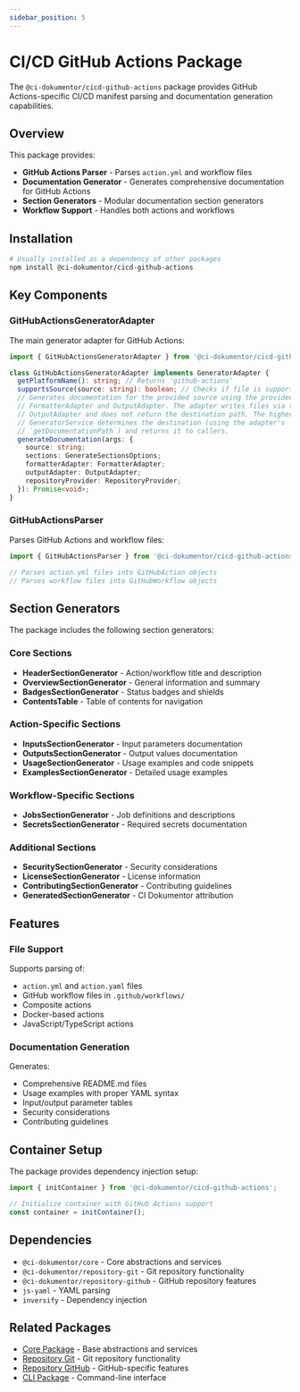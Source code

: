 ```yaml
---
sidebar_position: 5
---
```


# CI/CD GitHub Actions Package

The `@ci-dokumentor/cicd-github-actions` package provides GitHub Actions-specific CI/CD manifest parsing and documentation generation capabilities.

## Overview

This package provides:

- **GitHub Actions Parser** - Parses `action.yml` and workflow files
- **Documentation Generator** - Generates comprehensive documentation for GitHub Actions
- **Section Generators** - Modular documentation section generators
- **Workflow Support** - Handles both actions and workflows

## Installation

```bash
# Usually installed as a dependency of other packages
npm install @ci-dokumentor/cicd-github-actions
```

## Key Components

### GitHubActionsGeneratorAdapter

The main generator adapter for GitHub Actions:

```typescript
import { GitHubActionsGeneratorAdapter } from '@ci-dokumentor/cicd-github-actions';

class GitHubActionsGeneratorAdapter implements GeneratorAdapter {
  getPlatformName(): string; // Returns 'github-actions'
  supportsSource(source: string): boolean; // Checks if file is supported
  // Generates documentation for the provided source using the provided
  // FormatterAdapter and OutputAdapter. The adapter writes files via the
  // OutputAdapter and does not return the destination path. The higher-level
  // GeneratorService determines the destination (using the adapter's
  // `getDocumentationPath`) and returns it to callers.
  generateDocumentation(args: {
    source: string;
    sections: GenerateSectionsOptions;
    formatterAdapter: FormatterAdapter;
    outputAdapter: OutputAdapter;
    repositoryProvider: RepositoryProvider;
  }): Promise<void>;
}
```

### GitHubActionsParser

Parses GitHub Actions and workflow files:

```typescript
import { GitHubActionsParser } from '@ci-dokumentor/cicd-github-actions';

// Parses action.yml files into GitHubAction objects
// Parses workflow files into GitHubWorkflow objects
```

## Section Generators

The package includes the following section generators:

### Core Sections

- **HeaderSectionGenerator** - Action/workflow title and description
- **OverviewSectionGenerator** - General information and summary
- **BadgesSectionGenerator** - Status badges and shields
- **ContentsTable** - Table of contents for navigation

### Action-Specific Sections

- **InputsSectionGenerator** - Input parameters documentation
- **OutputsSectionGenerator** - Output values documentation
- **UsageSectionGenerator** - Usage examples and code snippets
- **ExamplesSectionGenerator** - Detailed usage examples

### Workflow-Specific Sections

- **JobsSectionGenerator** - Job definitions and descriptions
- **SecretsSectionGenerator** - Required secrets documentation

### Additional Sections

- **SecuritySectionGenerator** - Security considerations
- **LicenseSectionGenerator** - License information
- **ContributingSectionGenerator** - Contributing guidelines
- **GeneratedSectionGenerator** - CI Dokumentor attribution

## Features

### File Support

Supports parsing of:

- `action.yml` and `action.yaml` files
- GitHub workflow files in `.github/workflows/`
- Composite actions
- Docker-based actions
- JavaScript/TypeScript actions

### Documentation Generation

Generates:

- Comprehensive README.md files
- Usage examples with proper YAML syntax
- Input/output parameter tables
- Security considerations
- Contributing guidelines

## Container Setup

The package provides dependency injection setup:

```typescript
import { initContainer } from '@ci-dokumentor/cicd-github-actions';

// Initialize container with GitHub Actions support
const container = initContainer();
```

## Dependencies

- `@ci-dokumentor/core` - Core abstractions and services
- `@ci-dokumentor/repository-git` - Git repository functionality
- `@ci-dokumentor/repository-github` - GitHub repository features
- `js-yaml` - YAML parsing
- `inversify` - Dependency injection

## Related Packages

- [Core Package](./core) - Base abstractions and services
- [Repository Git](./repository-git) - Git repository functionality
- [Repository GitHub](./repository-github) - GitHub-specific features
- [CLI Package](./cli) - Command-line interface

